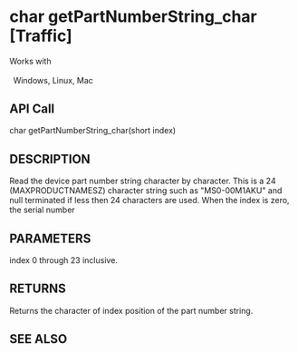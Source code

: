 # char getPartNumberString_char [Traffic]

Works with <p class="s1" style="padding-top: 2pt;padding-left: 5pt;text-indent: 0pt;text-align: left;"><a name="bookmark292">&zwnj;</a>Windows, Linux, Mac<a name="bookmark293">&zwnj;</a></p>

## API Call
char getPartNumberString_char(short index)
## DESCRIPTION
Read the device part number string character by character. This is a 24 (MAXPRODUCTNAMESZ) character string such as &quot;MS0-00M1AKU&quot; and null terminated if less then 24 characters are used. When the index is zero, the serial number

## PARAMETERS
index 0 through 23 inclusive.

## RETURNS
Returns the character of index position of the part number string.

## SEE ALSO

